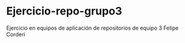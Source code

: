 # Ejercicio-repo-grupo3
Ejercicio en equipos de aplicación de repositorios de equipo 3
Felipe Corderi
